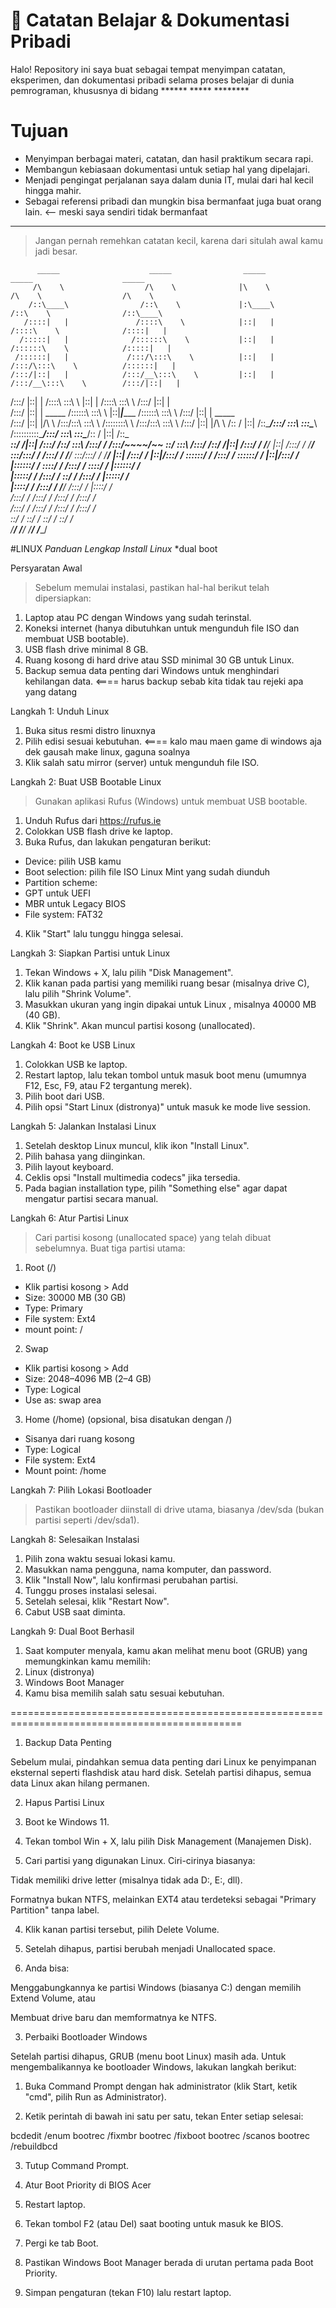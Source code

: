 # 📘 Catatan Belajar & Dokumentasi Pribadi

Halo! Repository ini saya buat sebagai tempat menyimpan catatan, eksperimen, dan dokumentasi pribadi selama proses belajar di dunia pemrograman, khususnya di bidang ****** ***** ********

# Tujuan

- Menyimpan berbagai materi, catatan, dan hasil praktikum secara rapi.
- Membangun kebiasaan dokumentasi untuk setiap hal yang dipelajari.
- Menjadi pengingat perjalanan saya dalam dunia IT, mulai dari hal kecil hingga mahir.
- Sebagai referensi pribadi dan mungkin bisa bermanfaat juga buat orang lain. <-- meski saya sendiri tidak bermanfaat

---

> Jangan pernah remehkan catatan kecil, karena dari situlah awal kamu jadi besar.

          _____                    _____                _____                    _____                    _____          
         /\    \                  /\    \              |\    \                  /\    \                  /\    \         
        /::\____\                /::\    \             |:\____\                /::\    \                /::\____\        
       /::::|   |               /::::\    \            |::|   |               /::::\    \              /::::|   |        
      /:::::|   |              /::::::\    \           |::|   |              /::::::\    \            /:::::|   |        
     /::::::|   |             /:::/\:::\    \          |::|   |             /:::/\:::\    \          /::::::|   |        
    /:::/|::|   |            /:::/__\:::\    \         |::|   |            /:::/__\:::\    \        /:::/|::|   |        
   /:::/ |::|   |           /::::\   \:::\    \        |::|   |           /::::\   \:::\    \      /:::/ |::|   |        
  /:::/  |::|   | _____    /::::::\   \:::\    \       |::|___|______    /::::::\   \:::\    \    /:::/  |::|   | _____  
 /:::/   |::|   |/\    \  /:::/\:::\   \:::\    \      /::::::::\    \  /:::/\:::\   \:::\    \  /:::/   |::|   |/\    \ 
/:: /    |::|   /::\____\/:::/  \:::\   \:::\____\    /::::::::::\____\/:::/  \:::\   \:::\____\/:: /    |::|   /::\____\
\::/    /|::|  /:::/    /\::/    \:::\  /:::/    /   /:::/~~~~/~~      \::/    \:::\  /:::/    /\::/    /|::|  /:::/    /
 \/____/ |::| /:::/    /  \/____/ \:::\/:::/    /   /:::/    /          \/____/ \:::\/:::/    /  \/____/ |::| /:::/    / 
         |::|/:::/    /            \::::::/    /   /:::/    /                    \::::::/    /           |::|/:::/    /  
         |::::::/    /              \::::/    /   /:::/    /                      \::::/    /            |::::::/    /   
         |:::::/    /               /:::/    /    \::/    /                       /:::/    /             |:::::/    /    
         |::::/    /               /:::/    /      \/____/                       /:::/    /              |::::/    /     
         /:::/    /               /:::/    /                                    /:::/    /               /:::/    /      
        /:::/    /               /:::/    /                                    /:::/    /               /:::/    /       
        \::/    /                \::/    /                                     \::/    /                \::/    /        
         \/____/                  \/____/                                       \/____/                  \/____/         
                                                                                                                         

#LINUX
_Panduan Lengkap Install Linux_
*dual boot

Persyaratan Awal
> Sebelum memulai instalasi, pastikan hal-hal berikut telah dipersiapkan:
1. Laptop atau PC dengan Windows yang sudah terinstal.
2. Koneksi internet (hanya dibutuhkan untuk mengunduh file ISO dan membuat USB bootable).
3. USB flash drive minimal 8 GB.
4. Ruang kosong di hard drive atau SSD minimal 30 GB untuk Linux.
5. Backup semua data penting dari Windows untuk menghindari kehilangan data. <==== harus backup sebab kita tidak tau rejeki apa yang datang

Langkah 1: Unduh Linux
1. Buka situs resmi distro linuxnya
2. Pilih edisi sesuai kebutuhan. <==== kalo mau maen game di windows aja dek gausah make linux, gaguna soalnya
3. Klik salah satu mirror (server) untuk mengunduh file ISO.

Langkah 2: Buat USB Bootable Linux
> Gunakan aplikasi Rufus (Windows) untuk membuat USB bootable.
1. Unduh Rufus dari https://rufus.ie
2. Colokkan USB flash drive ke laptop.
3. Buka Rufus, dan lakukan pengaturan berikut:
- Device: pilih USB kamu
- Boot selection: pilih file ISO Linux Mint yang sudah diunduh
- Partition scheme:
- GPT untuk UEFI
- MBR untuk Legacy BIOS
- File system: FAT32
4. Klik "Start" lalu tunggu hingga selesai.

Langkah 3: Siapkan Partisi untuk Linux
1. Tekan Windows + X, lalu pilih "Disk Management".
2. Klik kanan pada partisi yang memiliki ruang besar (misalnya drive C), lalu pilih "Shrink Volume".
3. Masukkan ukuran yang ingin dipakai untuk Linux , misalnya 40000 MB (40 GB).
4. Klik "Shrink". Akan muncul partisi kosong (unallocated).

Langkah 4: Boot ke USB Linux 
1. Colokkan USB ke laptop.
2. Restart laptop, lalu tekan tombol untuk masuk boot menu (umumnya F12, Esc, F9, atau F2 tergantung merek).
3. Pilih boot dari USB.
4. Pilih opsi "Start Linux (distronya)" untuk masuk ke mode live session.

Langkah 5: Jalankan Instalasi Linux 
1. Setelah desktop Linux muncul, klik ikon "Install Linux".
2. Pilih bahasa yang diinginkan.
3. Pilih layout keyboard.
4. Ceklis opsi "Install multimedia codecs" jika tersedia.
5. Pada bagian installation type, pilih "Something else" agar dapat mengatur partisi secara manual.

Langkah 6: Atur Partisi Linux 
> Cari partisi kosong (unallocated space) yang telah dibuat sebelumnya.
> Buat tiga partisi utama:
1. Root (/)
- Klik partisi kosong > Add
- Size: 30000 MB (30 GB)
- Type: Primary
- File system: Ext4
- mount point: /
2. Swap
- Klik partisi kosong > Add
- Size: 2048–4096 MB (2–4 GB)
- Type: Logical
- Use as: swap area
3. Home (/home) (opsional, bisa disatukan dengan /)
- Sisanya dari ruang kosong
- Type: Logical
- File system: Ext4
- Mount point: /home

Langkah 7: Pilih Lokasi Bootloader
> Pastikan bootloader diinstall di drive utama, biasanya /dev/sda (bukan partisi seperti /dev/sda1).

Langkah 8: Selesaikan Instalasi
1. Pilih zona waktu sesuai lokasi kamu.
2. Masukkan nama pengguna, nama komputer, dan password.
3. Klik "Install Now", lalu konfirmasi perubahan partisi.
4. Tunggu proses instalasi selesai.
5. Setelah selesai, klik "Restart Now".
6. Cabut USB saat diminta.

Langkah 9: Dual Boot Berhasil
1. Saat komputer menyala, kamu akan melihat menu boot (GRUB) yang memungkinkan kamu memilih:
2. Linux (distronya)
3. Windows Boot Manager
4. Kamu bisa memilih salah satu sesuai kebutuhan.


==============================================================================================


1. Backup Data Penting

Sebelum mulai, pindahkan semua data penting dari Linux ke penyimpanan eksternal seperti flashdisk atau hard disk. Setelah partisi dihapus, semua data Linux akan hilang permanen.

2. Hapus Partisi Linux

1. Boot ke Windows 11.


2. Tekan tombol Win + X, lalu pilih Disk Management (Manajemen Disk).


3. Cari partisi yang digunakan Linux. Ciri-cirinya biasanya:

Tidak memiliki drive letter (misalnya tidak ada D:, E:, dll).

Formatnya bukan NTFS, melainkan EXT4 atau terdeteksi sebagai "Primary Partition" tanpa label.



4. Klik kanan partisi tersebut, pilih Delete Volume.


5. Setelah dihapus, partisi berubah menjadi Unallocated space.


6. Anda bisa:

Menggabungkannya ke partisi Windows (biasanya C:) dengan memilih Extend Volume, atau

Membuat drive baru dan memformatnya ke NTFS.




3. Perbaiki Bootloader Windows

Setelah partisi dihapus, GRUB (menu boot Linux) masih ada. Untuk mengembalikannya ke bootloader Windows, lakukan langkah berikut:

1. Buka Command Prompt dengan hak administrator (klik Start, ketik "cmd", pilih Run as Administrator).


2. Ketik perintah di bawah ini satu per satu, tekan Enter setiap selesai:

bcdedit /enum
bootrec /fixmbr
bootrec /fixboot
bootrec /scanos
bootrec /rebuildbcd


3. Tutup Command Prompt.



4. Atur Boot Priority di BIOS Acer

1. Restart laptop.


2. Tekan tombol F2 (atau Del) saat booting untuk masuk ke BIOS.


3. Pergi ke tab Boot.


4. Pastikan Windows Boot Manager berada di urutan pertama pada Boot Priority.


5. Simpan pengaturan (tekan F10) lalu restart laptop.





